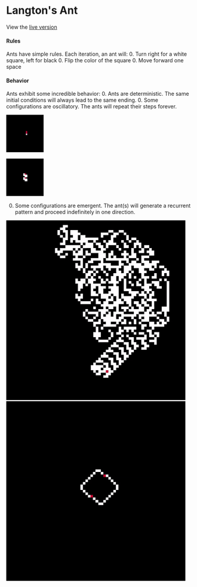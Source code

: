 # Langton's Ant

View the [live version][live]

#### Rules

Ants have simple rules. Each iteration, an ant will:
  0. Turn right for a white square, left for black
  0. Flip the color of the square
  0. Move forward one space

#### Behavior

Ants exhibit some incredible behavior:
  0. Ants are deterministic. The same initial conditions will always lead to the same ending.
  0. Some configurations are oscillatory. The ants will repeat their steps forever.

<img src="assets/oscillate1.gif"
     alt="Oscillate"
     style="max-width: 100px; "/>

<img src="assets/oscillate2.gif"
     alt="Oscillate"
     style="max-width: 100px;"/>

  0. Some configurations are emergent. The ant(s) will generate a recurrent pattern and proceed indefinitely in one direction.

  ![emergent](assets/emerge1.gif)
  ![emergent](assets/emerge2.gif)

[live]: https://ryanrhall.github.io/langtons-ant/
